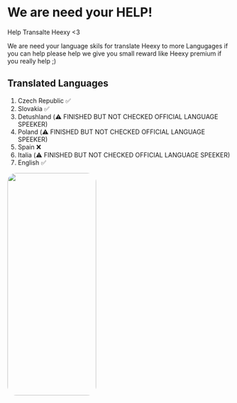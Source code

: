 # We are need your HELP!
Help Transalte Heexy &lt;3

We are need your language skils for translate Heexy to more Langugages if you can help please help we give you small reward like Heexy premium if you really help ;)

## Translated Languages

1. Czech Republic ✅
2. Slovakia ✅
3. Detushland (⚠️ FINISHED BUT NOT CHECKED OFFICIAL LANGUAGE SPEEKER)
4. Poland (⚠️ FINISHED BUT NOT CHECKED OFFICIAL LANGUAGE SPEEKER)
5. Spain ❌
6. Italia (⚠️ FINISHED BUT NOT CHECKED OFFICIAL LANGUAGE SPEEKER)
7. English ✅   

<img src="https://i.natgeofe.com/k/05fcf5e6-634f-46c3-bce8-605f1c84c947/1900x1068_herolead_countries_4x3.jpg" style="border-radius: 20px; height: 500px; width: 200px;" alt="" /> 
